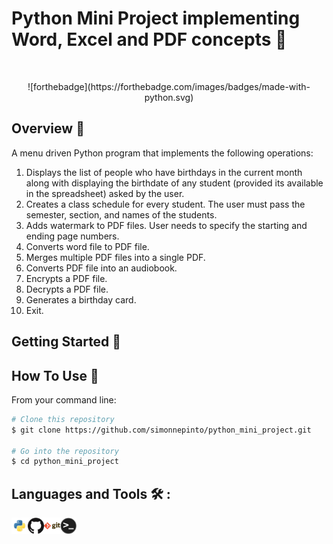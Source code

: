 # Python Mini Project implementing Word, Excel and PDF concepts :page_with_curl:
&nbsp;&nbsp;&nbsp;&nbsp;&nbsp;&nbsp;&nbsp;&nbsp;&nbsp;&nbsp;&nbsp;&nbsp;&nbsp;&nbsp;&nbsp;&nbsp;&nbsp;&nbsp;&nbsp;&nbsp;&nbsp;&nbsp;&nbsp;&nbsp;&nbsp;&nbsp;&nbsp;&nbsp;&nbsp;&nbsp;

<div align="center">
![forthebadge](https://forthebadge.com/images/badges/made-with-python.svg)
</div>

## Overview :memo:

A menu driven Python program that implements the following operations:

1)  Displays the list of people who have birthdays in the current month along with displaying the birthdate of any student (provided its available in the spreadsheet) asked       by the user.
2)  Creates a class schedule for every student. The user must pass the semester, section, and names of the students.
3)  Adds watermark to PDF files. User needs to specify the starting and ending page numbers.
4)  Converts word file to PDF file.
5)  Merges multiple PDF files into a single PDF.
6)  Converts PDF file into an audiobook.
7)  Encrypts a PDF file.
8)  Decrypts a PDF file.
9)  Generates a birthday card.
10) Exit.


## Getting Started 🚀

## How To Use 🔧

From your command line:

```bash
# Clone this repository
$ git clone https://github.com/simonnepinto/python_mini_project.git

# Go into the repository
$ cd python_mini_project
```

## Languages and Tools 🛠️ :

[<img align="left" alt="Python" width="26px" src="https://raw.githubusercontent.com/github/explore/80688e429a7d4ef2fca1e82350fe8e3517d3494d/topics/python/python.png"/>](#)
[<img align="left" alt="GitHub" width="26px" src="https://raw.githubusercontent.com/github/explore/78df643247d429f6cc873026c0622819ad797942/topics/github/github.png" />](#)
[<img align="left" alt="Git" width="26px" src="https://raw.githubusercontent.com/github/explore/80688e429a7d4ef2fca1e82350fe8e3517d3494d/topics/git/git.png" />](#)
[<img align="left" alt="Terminal" width="26px" src="https://raw.githubusercontent.com/github/explore/80688e429a7d4ef2fca1e82350fe8e3517d3494d/topics/terminal/terminal.png" />](#)
<br><br>





